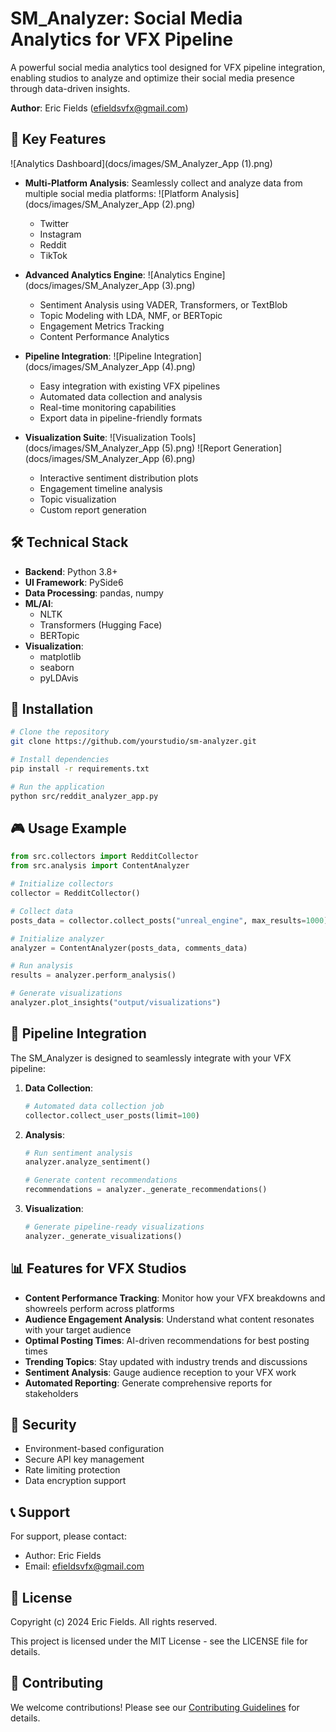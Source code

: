 # SM_Analyzer: Social Media Analytics for VFX Pipeline

A powerful social media analytics tool designed for VFX pipeline integration, enabling studios to analyze and optimize their social media presence through data-driven insights.

**Author**: Eric Fields (efieldsvfx@gmail.com)

## 🚀 Key Features

![Analytics Dashboard](docs/images/SM_Analyzer_App (1).png)

- **Multi-Platform Analysis**: Seamlessly collect and analyze data from multiple social media platforms:
  ![Platform Analysis](docs/images/SM_Analyzer_App (2).png)
  - Twitter
  - Instagram
  - Reddit
  - TikTok

- **Advanced Analytics Engine**:
  ![Analytics Engine](docs/images/SM_Analyzer_App (3).png)
  - Sentiment Analysis using VADER, Transformers, or TextBlob
  - Topic Modeling with LDA, NMF, or BERTopic
  - Engagement Metrics Tracking
  - Content Performance Analytics

- **Pipeline Integration**:
  ![Pipeline Integration](docs/images/SM_Analyzer_App (4).png)
  - Easy integration with existing VFX pipelines
  - Automated data collection and analysis
  - Real-time monitoring capabilities
  - Export data in pipeline-friendly formats

- **Visualization Suite**:
  ![Visualization Tools](docs/images/SM_Analyzer_App (5).png)
  ![Report Generation](docs/images/SM_Analyzer_App (6).png)
  - Interactive sentiment distribution plots
  - Engagement timeline analysis
  - Topic visualization
  - Custom report generation

## 🛠 Technical Stack

- **Backend**: Python 3.8+
- **UI Framework**: PySide6
- **Data Processing**: pandas, numpy
- **ML/AI**: 
  - NLTK
  - Transformers (Hugging Face)
  - BERTopic
- **Visualization**: 
  - matplotlib
  - seaborn
  - pyLDAvis

## 🔧 Installation

```bash
# Clone the repository
git clone https://github.com/yourstudio/sm-analyzer.git

# Install dependencies
pip install -r requirements.txt

# Run the application
python src/reddit_analyzer_app.py
```

## 🎮 Usage Example

```python
from src.collectors import RedditCollector
from src.analysis import ContentAnalyzer

# Initialize collectors
collector = RedditCollector()

# Collect data
posts_data = collector.collect_posts("unreal_engine", max_results=1000)

# Initialize analyzer
analyzer = ContentAnalyzer(posts_data, comments_data)

# Run analysis
results = analyzer.perform_analysis()

# Generate visualizations
analyzer.plot_insights("output/visualizations")
```

## 🔄 Pipeline Integration

The SM_Analyzer is designed to seamlessly integrate with your VFX pipeline:

1. **Data Collection**:
   ```python
   # Automated data collection job
   collector.collect_user_posts(limit=100)
   ```

2. **Analysis**:
   ```python
   # Run sentiment analysis
   analyzer.analyze_sentiment()
   
   # Generate content recommendations
   recommendations = analyzer._generate_recommendations()
   ```

3. **Visualization**:
   ```python
   # Generate pipeline-ready visualizations
   analyzer._generate_visualizations()
   ```

## 📊 Features for VFX Studios

- **Content Performance Tracking**: Monitor how your VFX breakdowns and showreels perform across platforms
- **Audience Engagement Analysis**: Understand what content resonates with your target audience
- **Optimal Posting Times**: AI-driven recommendations for best posting times
- **Trending Topics**: Stay updated with industry trends and discussions
- **Sentiment Analysis**: Gauge audience reception to your VFX work
- **Automated Reporting**: Generate comprehensive reports for stakeholders

## 🔐 Security

- Environment-based configuration
- Secure API key management
- Rate limiting protection
- Data encryption support

## 📞 Support

For support, please contact:
- Author: Eric Fields
- Email: efieldsvfx@gmail.com

## 📝 License

Copyright (c) 2024 Eric Fields. All rights reserved.

This project is licensed under the MIT License - see the LICENSE file for details.

## 🤝 Contributing

We welcome contributions! Please see our [Contributing Guidelines](CONTRIBUTING.md) for details.
